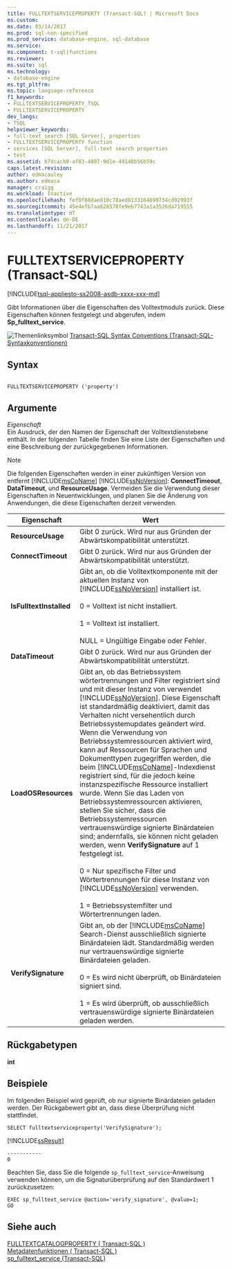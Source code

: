 ```yaml
---
title: FULLTEXTSERVICEPROPERTY (Transact-SQL) | Microsoft Docs
ms.custom: 
ms.date: 03/14/2017
ms.prod: sql-non-specified
ms.prod_service: database-engine, sql-database
ms.service: 
ms.component: t-sql|functions
ms.reviewer: 
ms.suite: sql
ms.technology:
- database-engine
ms.tgt_pltfrm: 
ms.topic: language-reference
f1_keywords:
- FULLTEXTSERVICEPROPERTY_TSQL
- FULLTEXTSERVICEPROPERTY
dev_langs:
- TSQL
helpviewer_keywords:
- full-text search [SQL Server], properties
- FULLTEXTSERVICEPROPERTY function
- services [SQL Server], full-text search properties
- test
ms.assetid: b7dcacb0-af83-4807-9d1e-49148b56b59c
caps.latest.revision: 
author: edmacauley
ms.author: edmaca
manager: craigg
ms.workload: Inactive
ms.openlocfilehash: fef0f88dae810c78aed8133164699734cd92993f
ms.sourcegitcommit: 45e4efb7aa828578fe9eb7743a1a3526da719555
ms.translationtype: HT
ms.contentlocale: de-DE
ms.lasthandoff: 11/21/2017
---
```

# <a name="fulltextserviceproperty-transact-sql"></a>FULLTEXTSERVICEPROPERTY (Transact-SQL)
[!INCLUDE[tsql-appliesto-ss2008-asdb-xxxx-xxx-md](../../includes/tsql-appliesto-ss2008-asdb-xxxx-xxx-md.md)]

  Gibt Informationen über die Eigenschaften des Volltextmoduls zurück. Diese Eigenschaften können festgelegt und abgerufen, indem **Sp_fulltext_service**.  
  
 ![Themenlinksymbol](../../database-engine/configure-windows/media/topic-link.gif "Topic link icon") [Transact-SQL Syntax Conventions (Transact-SQL-Syntaxkonventionen)](../../t-sql/language-elements/transact-sql-syntax-conventions-transact-sql.md)  
  
## <a name="syntax"></a>Syntax  
  
```  
  
FULLTEXTSERVICEPROPERTY ('property')  
```  
  
## <a name="arguments"></a>Argumente  
 *Eigenschaft*  
 Ein Ausdruck, der den Namen der Eigenschaft der Volltextdienstebene enthält. In der folgenden Tabelle finden Sie eine Liste der Eigenschaften und eine Beschreibung der zurückgegebenen Informationen.  
  
> [!NOTE]  
>  Die folgenden Eigenschaften werden in einer zukünftigen Version von entfernt [!INCLUDE[msCoName](../../includes/msconame-md.md)] [!INCLUDE[ssNoVersion](../../includes/ssnoversion-md.md)]: **ConnectTimeout**, **DataTimeout**, und **ResourceUsage**. Vermeiden Sie die Verwendung dieser Eigenschaften in Neuentwicklungen, und planen Sie die Änderung von Anwendungen, die diese Eigenschaften derzeit verwenden.  
  
|Eigenschaft|Wert|  
|--------------|-----------|  
|**ResourceUsage**|Gibt 0 zurück. Wird nur aus Gründen der Abwärtskompatibilität unterstützt.|  
|**ConnectTimeout**|Gibt 0 zurück. Wird nur aus Gründen der Abwärtskompatibilität unterstützt.|  
|**IsFulltextInstalled**|Gibt an, ob die Volltextkomponente mit der aktuellen Instanz von [!INCLUDE[ssNoVersion](../../includes/ssnoversion-md.md)] installiert ist.<br /><br /> 0 = Volltext ist nicht installiert.<br /><br /> 1 = Volltext ist installiert.<br /><br /> NULL = Ungültige Eingabe oder Fehler.|  
|**DataTimeout**|Gibt 0 zurück. Wird nur aus Gründen der Abwärtskompatibilität unterstützt.|  
|**LoadOSResources**|Gibt an, ob das Betriebssystem wörtertrennungen und Filter registriert sind und mit dieser Instanz von verwendet [!INCLUDE[ssNoVersion](../../includes/ssnoversion-md.md)]. Diese Eigenschaft ist standardmäßig deaktiviert, damit das Verhalten nicht versehentlich durch Betriebssystemupdates geändert wird. Wenn die Verwendung von Betriebssystemressourcen aktiviert wird, kann auf Ressourcen für Sprachen und Dokumenttypen zugegriffen werden, die beim [!INCLUDE[msCoName](../../includes/msconame-md.md)]-Indexdienst registriert sind, für die jedoch keine instanzspezifische Ressource installiert wurde. Wenn Sie das Laden von Betriebssystemressourcen aktivieren, stellen Sie sicher, dass die Betriebssystemressourcen vertrauenswürdige signierte Binärdateien sind; andernfalls, sie können nicht geladen werden, wenn **VerifySignature** auf 1 festgelegt ist.<br /><br /> 0 = Nur spezifische Filter und Wörtertrennungen für diese Instanz von [!INCLUDE[ssNoVersion](../../includes/ssnoversion-md.md)] verwenden.<br /><br /> 1 = Betriebssystemfilter und Wörtertrennungen laden.|  
|**VerifySignature**|Gibt an, ob der [!INCLUDE[msCoName](../../includes/msconame-md.md)] Search-Dienst ausschließlich signierte Binärdateien lädt. Standardmäßig werden nur vertrauenswürdige signierte Binärdateien geladen.<br /><br /> 0 = Es wird nicht überprüft, ob Binärdateien signiert sind.<br /><br /> 1 = Es wird überprüft, ob ausschließlich vertrauenswürdige signierte Binärdateien geladen werden.|  
  
## <a name="return-types"></a>Rückgabetypen  
 **int**  
  
## <a name="examples"></a>Beispiele  
 Im folgenden Beispiel wird geprüft, ob nur signierte Binärdateien geladen werden. Der Rückgabewert gibt an, dass diese Überprüfung nicht stattfindet.  
  
```  
SELECT fulltextserviceproperty('VerifySignature');  
```  
  
 [!INCLUDE[ssResult](../../includes/ssresult-md.md)]  
  
```  
-----------   
0  
```  
  
 Beachten Sie, dass Sie die folgende `sp_fulltext_service`-Anweisung verwenden können, um die Signaturüberprüfung auf den Standardwert 1 zurückzusetzen:  
  
```  
EXEC sp_fulltext_service @action='verify_signature', @value=1;  
GO  
```  
  
## <a name="see-also"></a>Siehe auch  
 [FULLTEXTCATALOGPROPERTY &#40; Transact-SQL &#41;](../../t-sql/functions/fulltextcatalogproperty-transact-sql.md)   
 [Metadatenfunktionen &#40; Transact-SQL &#41;](../../t-sql/functions/metadata-functions-transact-sql.md)   
 [sp_fulltext_service &#40;Transact-SQL&#41;](../../relational-databases/system-stored-procedures/sp-fulltext-service-transact-sql.md)  
  
  
